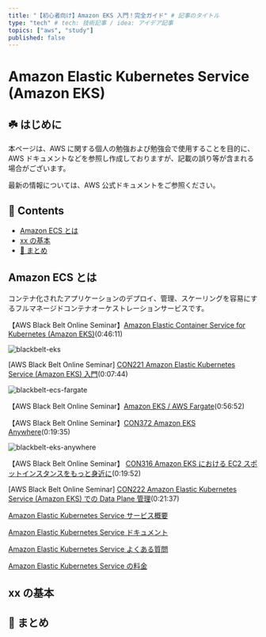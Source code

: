 ```yaml
---
title: "【初心者向け】Amazon EKS 入門！完全ガイド" # 記事のタイトル
type: "tech" # tech: 技術記事 / idea: アイデア記事
topics: ["aws", "study"]
published: false
---
```


# Amazon Elastic Kubernetes Service (Amazon EKS)<!-- omit in toc -->

## ☘️ はじめに<!-- omit in toc -->

本ページは、AWS に関する個人の勉強および勉強会で使用することを目的に、AWS ドキュメントなどを参照し作成しておりますが、記載の誤り等が含まれる場合がございます。

最新の情報については、AWS 公式ドキュメントをご参照ください。

## 👀 Contents<!-- omit in toc -->

- [Amazon ECS とは](#amazon-ecs-とは)
- [xx の基本](#xx-の基本)
- [📖 まとめ](#-まとめ)

## Amazon ECS とは

コンテナ化されたアプリケーションのデプロイ、管理、スケーリングを容易にするフルマネージドコンテナオーケストレーションサービスです。

【AWS Black Belt Online Seminar】[Amazon Elastic Container Service for Kubernetes (Amazon EKS)](https://www.youtube.com/watch?v=7_ZFvSYeOeE)(0:46:11)

![blackbelt-eks](/images/eks/)

[AWS Black Belt Online Seminar] [CON221 Amazon Elastic Kubernetes Service (Amazon EKS) 入門](https://www.youtube.com/watch?v=OCcAXCpTRak)(0:07:44)

![blackbelt-ecs-fargate](/images/eks/)

【AWS Black Belt Online Seminar】[Amazon EKS / AWS Fargate](https://www.youtube.com/watch?v=VDPI91bHN-Q)(0:56:52)

【AWS Black Belt Online Seminar】[CON372 Amazon EKS Anywhere](https://www.youtube.com/watch?v=O_F2-D6MxHU)(0:19:35)

![blackbelt-eks-anywhere](/images/eks/)

【AWS Black Belt Online Seminar】 [CON316 Amazon EKS における EC2 スポットインスタンスをもっと身近に](https://www.youtube.com/watch?v=_hgWoHhmdlM)(0:19:52)

[AWS Black Belt Online Seminar] [CON222 Amazon Elastic Kubernetes Service (Amazon EKS) での Data Plane 管理](https://www.youtube.com/watch?v=WzCxHW0wNBo)(0:21:37)

[Amazon Elastic Kubernetes Service サービス概要](https://aws.amazon.com/jp/eks/)

[Amazon Elastic Kubernetes Service ドキュメント](https://docs.aws.amazon.com/ja_jp/eks/?id=docs_gateway)

[Amazon Elastic Kubernetes Service よくある質問](https://aws.amazon.com/jp/eks/faqs/)

[Amazon Elastic Kubernetes Service の料金](https://aws.amazon.com/jp/eks/pricing/)

## xx の基本

<!-- Duration: 0:01:30 -->

## 📖 まとめ